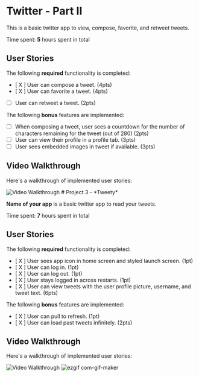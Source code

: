 
# Twitter - Part II

This is a basic twitter app to view, compose, favorite, and retweet tweets.

Time spent: **5** hours spent in total

## User Stories

The following **required** functionality is completed:

- [ X ] User can compose a tweet. (4pts)
- [ X ] User can favorite a tweet. (4pts)
- [ ] User can retweet a tweet. (2pts)

The following **bonus** features are implemented:

- [ ] When composing a tweet, user sees a countdown for the number of characters remaining for the tweet (out of 280) (2pts)
- [ ] User can view their profile in a profile tab. (3pts)
- [ ] User sees embedded images in tweet if available. (3pts)

## Video Walkthrough

Here's a walkthrough of implemented user stories:

<img src='https://recordit.co/jaSMZvITyY.gif' title='Video Walkthrough' width='' alt='Video Walkthrough' />
# Project 3 - *Tweety*

**Name of your app** is a basic twitter app to read your tweets.

Time spent: **7** hours spent in total

## User Stories

The following **required** functionality is completed:

- [ X ] User sees app icon in home screen and styled launch screen. (1pt)
- [ X ] User can log in. (1pt)
- [ X ] User can log out. (1pt)
- [ X ] User stays logged in across restarts. (1pt)
- [ X ] User can view tweets with the user profile picture, username, and tweet text. (6pts)

The following **bonus** features are implemented:

- [ X ] User can pull to refresh. (1pt)
- [ X ] User can load past tweets infinitely. (2pts)

## Video Walkthrough

Here's a walkthrough of implemented user stories:

<img src='
 ' title='Video Walkthrough' width='' alt='Video Walkthrough' />
 ![ezgif com-gif-maker](https://user-images.githubusercontent.com/67994198/153641700-ba34a71a-66be-4421-b690-ae3287d07cca.gif)

 

